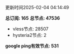 更新时间2025-02-04 04:14:49

**总订阅: 165**
**总节点: 47536**
- vless节点: 28507
- hysteria2节点: 2

**google ping有效节点: 531**
